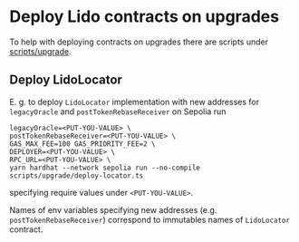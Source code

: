 # Deploy Lido contracts on upgrades

To help with deploying contracts on upgrades there are scripts under [scripts/upgrade](/scripts/upgrade).

## Deploy LidoLocator

E. g. to deploy `LidoLocator` implementation with new addresses for `legacyOracle` and `postTokenRebaseReceiver`
on Sepolia run

```shell
legacyOracle=<PUT-YOU-VALUE> \
postTokenRebaseReceiver=<PUT-YOU-VALUE> \
GAS_MAX_FEE=100 GAS_PRIORITY_FEE=2 \
DEPLOYER=<PUT-YOU-VALUE> \
RPC_URL=<PUT-YOU-VALUE> \
yarn hardhat --network sepolia run --no-compile scripts/upgrade/deploy-locator.ts
```

specifying require values under `<PUT-YOU-VALUE>`.

Names of env variables specifying new addresses (e.g. `postTokenRebaseReceiver`) correspond to immutables names of `LidoLocator` contract.

